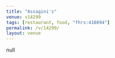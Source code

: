 ```yaml
---
title: "Assagini's"
venue: v14299
tags: [restaurant, food, "fhrs:410894"]
permalink: /v/14299/
layout: venue
---
```

null